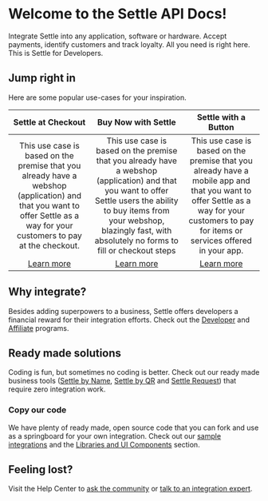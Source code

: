 # Welcome to the Settle API Docs!

Integrate Settle into any application, software or hardware. Accept payments, identify customers and track loyalty. All you need is right here. This is Settle for Developers.

## Jump right in
Here are some popular use-cases for your inspiration.

Settle at Checkout | Buy Now with Settle | Settle with a Button
:-------:|:--------:|:-------:
 This use case is based on the premise that you already have a webshop (application) and that you want to offer Settle as a way for your customers to pay at the checkout. | This use case is based on the premise that you already have a webshop (application) and that you want to offer Settle users the ability to buy items from your webshop, blazingly fast, with absolutely no forms to fill or checkout steps | This use case is based on the premise that you already have a mobile app and that you want to offer Settle as a way for your customers to pay for items or services offered in your app.
 [Learn more](./ZG9jOjM0NzQwMDIy-settle-at-checkout) | [Learn more](./ZG9jOjM0NzQwMDIz-buy-now-with-settle) | [Learn more](./ZG9jOjM0NzQwMDI2-settle-with-a-button)


## Why integrate?
Besides adding superpowers to a business, Settle offers developers a financial reward for their integration efforts. Check out the [Developer](https://settle.eu/developer/) and [Affiliate](https://settle.eu/affiliates/) programs.

## Ready made solutions
Coding is fun, but sometimes no coding is better. Check out our ready made business tools ([Settle by Name](https://support.settle.eu/hc/en-150/articles/360002251057-Settle-by-Name), [Settle by QR](https://support.settle.eu/hc/en-150/articles/360020794917-Settle-by-QR) and [Settle Request](https://support.settle.eu/hc/en-150/articles/360012440258-Settle-Request)) that require zero integration work.

### Copy our code
We have plenty of ready made, open source code that you can fork and use as a springboard for your own integration. Check out our [sample integrations](./ZG9jOjM0NzQwMDE0-sample-integrations) and the [Libraries and UI Components](/ZG9jOjM0NzQwMDEz-libraries-and-ui-components) section.



## Feeling lost?
Visit the Help Center to [ask the community](https://support.settle.eu/hc/en-150/community/topics) or [talk to an integration expert](https://support.settle.eu/hc/en-150/requests/new).